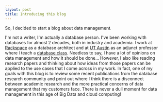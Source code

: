 ```yaml
---
layout: post
title: Introducing this blog
---
```


So, I decided to start a blog about data management. 

I'm not a writer, I'm actually a database person. I've been working with databases for almost 2 decades, both in industry and academia. I work at <a href="https://www.rackspace.com/">Rackspace</a> as a database architect and at <a href="http://www.utexas.edu/">UT Austin</a> as an adjunct professor where I teach a <a href="http://www.cs.utexas.edu/~scohen/cs327e.html">database class</a>. Needless to say, I have a lot of opinions on data management and how it should be done... However, I also like reading research papers and thinking about how ideas from those papers can be applied to the use cases that I come across in my work. In fact, one of my goals with this blog is to review some recent publications from the database research community and point out where I think there is a disconnect between academic research and the more practical concerns of data management that my customers face. There is never a dull moment for data management in this age of Big Data and cloud computing! 